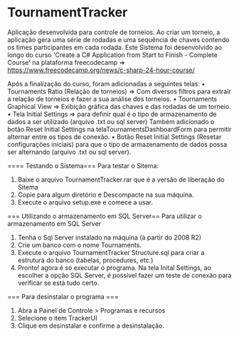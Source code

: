 # TournamentTracker
Aplicação desenvolvida para controle de torneios. Ao criar um torneio, a aplicação gera uma série de rodadas e uma sequência de chaves contendo os times participantes em cada rodada. Este Sistema foi desenvolvido ao longo do curso 'Create a C# Application from Start to Finish - Complete Course' na plataforma freecodecamp => https://www.freecodecamp.org/news/c-sharp-24-hour-course/

Após a finalização do curso, foram adicionadas a seguintes telas:
•	Tournaments Ratio (Relação de torneios) => Com diversos filtros para extrair a relação de torneios e fazer a sua análise dos torneios.
•	Tournaments Graphical View => Exibição gráfica das chaves e das rodadas de um torneio.
• Tela Initial Settings => para definir qual é o tipo de armazenamento de dados a ser utilizado (arquivo .txt ou sql server)
Também adicionado o botão Reset Initial Settings na telaTournamentsDashboardForm para permitir alternar entre os tipos de conexão.
• Botão Reset Initial Settings (Resetar configurações iniciais) para que o tipo de armazenamento de dados possa ser alternando (arquivo .txt ou sql server).

==== Testando o Sistema===
Para testar o Sitema: 
1) Baixe o arquivo TournamentTracker.rar que é a versão de liberação do Sitema
2) Copie para algum diretório e Descompacte na sua máquina.
3) Execute o arquivo setup.exe e comece a usar.

=== Utilizando o armazenamento em SQL Server==
Para utilizar o armazenamento em SQL Server
1) Tenha o Sql Server instalado na máquina (à partir do 2008 R2)
2) Crie um banco com o nome Tournaments.
3) Execute o arquivo TournamentTracker Structure.sql para criar a estrutura do banco (tabelas, procedures, etc.)
4) Pronto! agora é só executar o programa. Na tela Inital Settings, ao escolher a opção SQL Server, é possivel fazer um teste de conexão para verificar se está tudo certo.

=== Para desinstalar o programa ===
1) Abra a Painel de Controle > Programas e recursos
2) Selecione o item TrackerUI
3) Clique em desinstalar e confirme a desinstalação.

